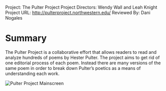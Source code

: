 Project: The Pulter Project
Project Directors: Wendy Wall and Leah Knight
Project URL: http://pulterproject.northwestern.edu/
Reviewed By: Dani Nogales

# Summary

The Pulter Project is a collaborative effort that allows readers to read and analyze hundreds of poems by Hester Pulter. The project aims to get rid of one editorial process of each poem. Instead there are many versions of the same poem in order to break down Pulter’s poetics as a means of understanding each work. 

![Pulter Project Mainscreen](https://DanielleNogales.github.io/danielle-nogales-CNU/images/pultermain.jpg)
